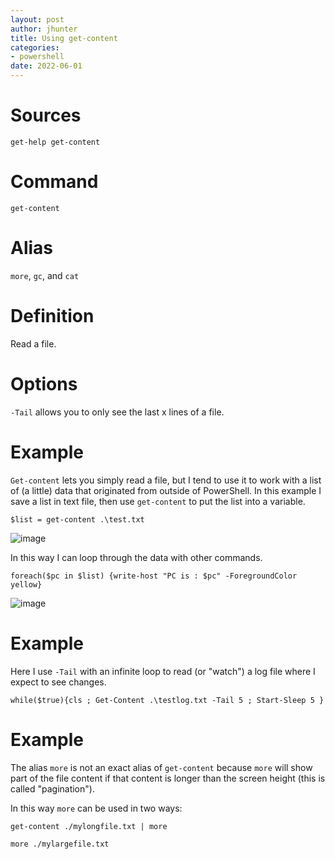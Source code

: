 ```yaml
---
layout: post
author: jhunter
title: Using get-content
categories:
- powershell
date: 2022-06-01
---
```


# Sources
`get-help get-content`

# Command
`get-content`

# Alias
`more`, `gc`, and `cat`

# Definition
Read a file.

# Options

`-Tail` allows you to only see the last x lines of a file.

# Example

`Get-content` lets you simply read a file, but I tend to use it to work with a list of (a little) data that originated from outside of PowerShell.
In this example I save a list in text file, then use `get-content` to put the list into a variable.

`$list = get-content .\test.txt`

![image](https://james-hunter.github.io/pictures/20220601_1.jpg)

In this way I can loop through the data with other commands.

`foreach($pc in $list) {write-host "PC is : $pc" -ForegroundColor yellow}`

![image](https://james-hunter.github.io/pictures/20220601_2.jpg)

# Example

Here I use `-Tail` with an infinite loop to read (or "watch") a log file where I expect to see changes.

`while($true){cls ; Get-Content .\testlog.txt -Tail 5 ; Start-Sleep 5 }`

# Example

The alias `more` is not an exact alias of `get-content` because `more` will show part of the file content if that content is longer than the screen height (this is called "pagination").

In this way `more` can be used in two ways:

`get-content ./mylongfile.txt | more`

`more ./mylargefile.txt`
